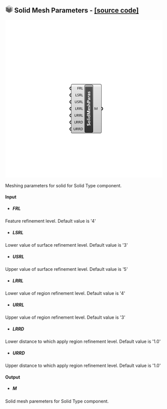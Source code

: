 ## ![](../../Images/Icons/Solid_Mesh_Parameters.png) Solid Mesh Parameters - [[source code]](https://github.com/Eddy3D-Dev/Eddy3D/tree/dev/Solid%20Mesh%20Parameters.cs)

![](../../Images/Components/Solid_Mesh_Parameters.png)

Meshing parameters for solid for Solid Type component.

#### Input
* ##### FRL 
Feature refinement level. Default value is '4'
* ##### LSRL 
Lower value of surface refinement level. Default value is '3'
* ##### USRL 
Upper value of surface refinement level. Default value is '5'
* ##### LRRL 
Lower value of region refinement level. Default value is '4'
* ##### URRL 
Upper value of region refinement level. Default value is '3'
* ##### LRRD 
Lower distance to which apply region refinement level. Default value is '1.0'
* ##### URRD 
Upper distance to which apply region refinement level. Default value is '1.0'

#### Output
* ##### M
Solid mesh paremeters for Solid Type component.